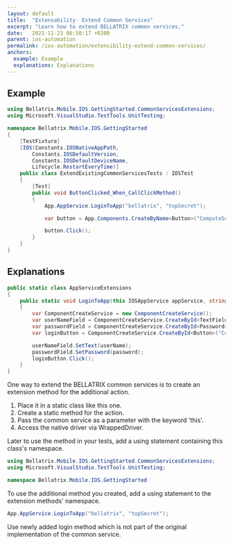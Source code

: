 ```yaml
---
layout: default
title:  "Extensability- Extend Common Services"
excerpt: "Learn how to extend BELLATRIX common services."
date:   2021-11-23 06:50:17 +0200
parent: ios-automation
permalink: /ios-automation/extensibility-extend-common-services/
anchors:
  example: Example
  explanations: Explanations
---
```

Example
-------
```csharp
using Bellatrix.Mobile.IOS.GettingStarted.CommonServicesExtensions;
using Microsoft.VisualStudio.TestTools.UnitTesting;

namespace Bellatrix.Mobile.IOS.GettingStarted
{
    [TestFixture]
    [IOS(Constants.IOSNativeAppPath,
        Constants.IOSDefaultVersion,
        Constants.IOSDefaultDeviceName,
        Lifecycle.RestartEveryTime)]
    public class ExtendExistingCommonServicesTests : IOSTest
    {
        [Test]
        public void ButtonClicked_When_CallClickMethod()
        {
            App.AppService.LoginToApp("bellatrix", "topSecret");

            var button = App.Components.CreateByName<Button>("ComputeSumButton");

            button.Click();
        }
    }
}
```

Explanations
------------
```csharp
public static class AppServiceExtensions
{
    public static void LoginToApp(this IOSAppService appService, string userName, string password)
    {
        var ComponentCreateService = new ComponentCreateService();
        var userNameField = ComponentCreateService.CreateById<TextField>("IntegerA");
        var passwordField = ComponentCreateService.CreateById<Password>("IntegerB");
        var loginButton = ComponentCreateService.CreateById<Button>("ComputeSumButton");

        userNameField.SetText(userName);
        passwordField.SetPassword(password);
        loginButton.Click();
    }
}
```
One way to extend the BELLATRIX common services is to create an extension method for the additional action.
1. Place it in a static class like this one.
2. Create a static method for the action.
3. Pass the common service as a parameter with the keyword 'this'.
4. Access the native driver via WrappedDriver.

Later to use the method in your tests, add a using statement containing this class's namespace.
```csharp
using Bellatrix.Mobile.IOS.GettingStarted.CommonServicesExtensions;
using Microsoft.VisualStudio.TestTools.UnitTesting;

namespace Bellatrix.Mobile.IOS.GettingStarted
```
To use the additional method you created, add a using statement to the extension methods' namespace.
```csharp
App.AppService.LoginToApp("bellatrix", "topSecret");
```
Use newly added login method which is not part of the original implementation of the common service.